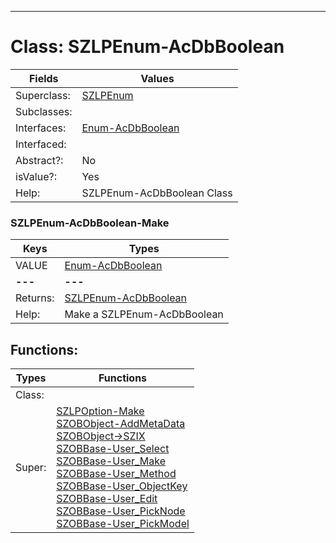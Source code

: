 ---------

# Class:	SZLPEnum-AcDbBoolean

| Fields | Values |
| --------- | --------- |
| Superclass: | [SZLPEnum](SZLPEnum.html) |
| Subclasses: |  |
| Interfaces: | [Enum-AcDbBoolean](Enum-AcDbBoolean.html) |
| Interfaced: |  |
| Abstract?: | No |
| isValue?: | Yes |
| Help: | SZLPEnum-AcDbBoolean Class |

### SZLPEnum-AcDbBoolean-Make

| Keys | Types |
| --------- | --------- |
| VALUE | [Enum-AcDbBoolean](Enum-AcDbBoolean.html) |
| **---** | **---** |
| Returns: | [SZLPEnum-AcDbBoolean](SZLPEnum-AcDbBoolean.html) |
| Help: | Make a SZLPEnum-AcDbBoolean |


## Functions:

| Types | Functions |
| --------- | --------- |
| Class: |  |
| Super: | [SZLPOption-Make](SZLPOption.html) <br> [SZOBObject-AddMetaData](SZOBObject.html) <br> [SZOBObject->SZIX](SZOBObject.html) <br> [SZOBBase-User_Select](SZOBBase.html) <br> [SZOBBase-User_Make](SZOBBase.html) <br> [SZOBBase-User_Method](SZOBBase.html) <br> [SZOBBase-User_ObjectKey](SZOBBase.html) <br> [SZOBBase-User_Edit](SZOBBase.html) <br> [SZOBBase-User_PickNode](SZOBBase.html) <br> [SZOBBase-User_PickModel](SZOBBase.html) |


